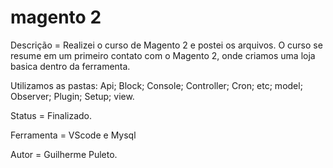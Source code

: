 # magento 2

Descrição = Realizei o curso de Magento 2 e postei os arquivos. O curso se resume em um primeiro contato com o Magento 2, onde criamos uma loja basica dentro da ferramenta.

Utilizamos as pastas:
Api;
Block;
Console;
Controller;
Cron;
etc;
model;
Observer;
Plugin;
Setup;
view.

Status = Finalizado.

Ferramenta = VScode e Mysql

Autor = Guilherme Puleto.
